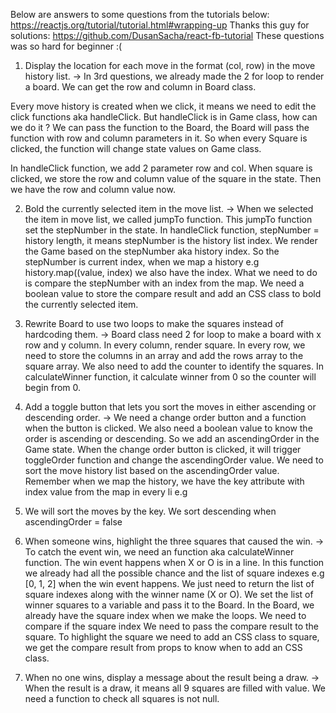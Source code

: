Below are answers to some questions from the tutorials below: https://reactjs.org/tutorial/tutorial.html#wrapping-up
Thanks this guy for solutions: https://github.com/DusanSacha/react-fb-tutorial
These questions was so hard for beginner :(

1. Display the location for each move in the format (col, row) in the move history list.
-> In 3rd questions, we already made the 2 for loop to render a board.
We can get the row and column in Board class.

Every move history is created when we click, it means we need to edit the click functions aka handleClick. 
But handleClick is in Game class, how can we do it ?
We can pass the function to the Board, the Board will pass the function with row and column parameters in it. So when every Square is clicked, the function will change state values on Game class.

In handleClick function, we add 2 parameter row and col.
When square is clicked, we store the row and column value of the square in the state.
Then we have the row and column value now.

2. Bold the currently selected item in the move list.
-> When we selected the item in move list, we called jumpTo function.
This jumpTo function set the stepNumber in the state.
In handleClick function, stepNumber = history length, it means stepNumber is the history list index.
We render the Game based on the stepNumber aka history index.
So the stepNumber is current index, when we map a history e.g history.map((value, index) we also have the index.
What we need to do is compare the stepNumber with an index from the map.
We need a boolean value to store the compare result and add an CSS class to bold the currently selected item.

3. Rewrite Board to use two loops to make the squares instead of hardcoding them.
-> Board class need 2 for loop to make a board with x row and y column.
In every column, render square.
In every row, we need to store the columns in an array and add the rows array to the square array.
We also need to add the counter to identify the squares.
In calculateWinner function, it calculate winner from 0 so the counter will begin from 0.

4. Add a toggle button that lets you sort the moves in either ascending or descending order.
-> We need a change order button and a function when the button is clicked.
We also need a boolean value to know the order is ascending or descending.
So we add an ascendingOrder in the Game state.
When the change order button is clicked, it will trigger toggleOrder function and change the ascendingOrder value.
We need to sort the move history list based on the ascendingOrder value.
Remember when we map the history, we have the key attribute with index value from the map in every li e.g <li key={index}>
We will sort the moves by the key.
We sort descending when ascendingOrder = false

5. When someone wins, highlight the three squares that caused the win.
-> To catch the event win, we need an function aka calculateWinner function.
The win event happens when X or O is in a line. 
In this function we already had all the possible chance and the list of square indexes e.g [0, 1, 2] when the win event happens.
We just need to return the list of square indexes along with the winner name (X or O).
We set the list of winner squares to a variable and pass it to the Board.
In the Board, we already have the square index when we make the loops.
We need to compare if the square index 
We need to pass the compare result to the square.
To highlight the square we need to add an CSS class to square, we get the compare result from props to know when to add an CSS class.

6. When no one wins, display a message about the result being a draw.
-> When the result is a draw, it means all 9 squares are filled with value. 
We need a function to check all squares is not null.